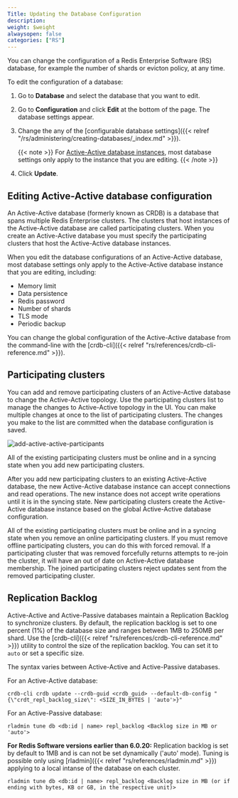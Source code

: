 ```yaml
---
Title: Updating the Database Configuration
description:
weight: $weight
alwaysopen: false
categories: ["RS"]
---
```

You can change the configuration of a Redis Enterprise Software (RS) database, for example the number of shards or evicton policy, at any time.<!--more-->

To edit the configuration of a database:

1. Go to **Database** and select the database that you want to edit.
1. Go to **Configuration** and click **Edit** at the bottom of the page.
    The database settings appear.
1. Change the any of the [configurable database settings]({{< relref "/rs/administering/creating-databases/_index.md" >}}).

    {{< note >}}
For [Active-Active database instances](#updating-crdb-configuration), most database settings only apply to the instance that you are editing.
    {{< /note >}}

1. Click **Update**.

## Editing Active-Active database configuration

An Active-Active database (formerly known as CRDB) is a database that spans multiple Redis Enterprise clusters.
The clusters that host instances of the Active-Active database are called participating clusters.
When you create an Active-Active database you must specify the participating clusters that host the Active-Active database instances.

When you edit the database configurations of an Active-Active database,
most database settings only apply to the Active-Active database instance that you are editing, including:

- Memory limit
- Data persistence
- Redis password
- Number of shards
- TLS mode
- Periodic backup

You can change the global configuration of the Active-Active database from the command-line with the [crdb-cli]({{< relref "rs/references/crdb-cli-reference.md" >}}).

## Participating clusters

You can add and remove participating clusters of an Active-Active database to change the Active-Active topology.
Use the participating clusters list to manage the changes to Active-Active topology in the UI.
You can make multiple changes at once to the list of participating clusters.
The changes you make to the list are committed when the database configuration is saved.

![add-active-active-participants](/images/rs/add-active-active-participants.png)

All of the existing participating clusters must be online and in a syncing state when you add new participating clusters.

After you add new participating clusters to an existing Active-Active database,
the new Active-Active database instance can accept connections and read operations.
The new instance does not accept write operations until it is in the syncing state.
New participating clusters create the Active-Active database instance based on the global Active-Active database configuration.

All of the existing participating clusters must be online and in a syncing state when you remove an online participating clusters.
If you must remove offline participating clusters, you can do this with forced removal.
If a participating cluster that was removed forcefully returns attempts to re-join the cluster,
it will have an out of date on Active-Active database membership.
The joined participating clusters reject updates sent from the removed participating cluster.

## Replication Backlog

Active-Active and Active-Passive databases maintain a Replication Backlog to synchronize clusters.
By default, the replication backlog is set to one percent (1%) of the database size and ranges between 1MB to 250MB per shard.
Use the [crdb-cli]({{< relref "rs/references/crdb-cli-reference.md" >}}) utility to control the size of the replication backlog.  You can set it to `auto` or set a specific size.  

The syntax varies between Active-Active and Active-Passive databases. 

For an Active-Active database:
```text
crdb-cli crdb update --crdb-guid <crdb_guid> --default-db-config "{\"crdt_repl_backlog_size\": <SIZE_IN_BYTES | 'auto'>}"
```

For an Active-Passive database:
```text
rladmin tune db <db:id | name> repl_backlog <Backlog size in MB or 'auto'>
```

**For Redis Software versions earlier than 6.0.20:**
Replication backlog is set by default to 1MB and is can not be set dynamically ('auto' mode).
Tuning is possible only using [rladmin]({{< relref "rs/references/rladmin.md" >}}) applying to a local intanse of the database on each cluster.
```text
rladmin tune db <db:id | name> repl_backlog <Backlog size in MB (or if ending with bytes, KB or GB, in the respective unit)>
```
